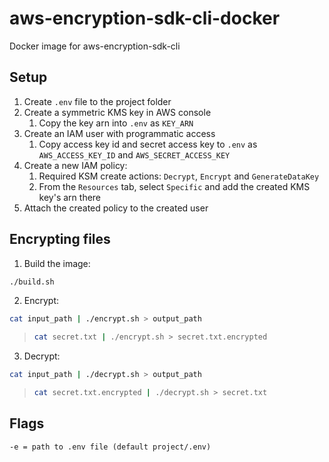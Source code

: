 # aws-encryption-sdk-cli-docker
Docker image for aws-encryption-sdk-cli

## Setup
1. Create `.env` file to the project folder
2. Create a symmetric KMS key in AWS console
    1. Copy the key arn into `.env` as `KEY_ARN`
3. Create an IAM user with programmatic access
    1. Copy access key id and secret access key to `.env` as `AWS_ACCESS_KEY_ID` and `AWS_SECRET_ACCESS_KEY`
4. Create a new IAM policy: 
    1. Required KSM create actions: `Decrypt`, `Encrypt` and `GenerateDataKey`
    2. From the `Resources` tab, select `Specific` and add the created KMS key's arn there
5. Attach the created policy to the created user

## Encrypting files
1. Build the image:
```bash
./build.sh
```

2. Encrypt:
```bash
cat input_path | ./encrypt.sh > output_path
```

>```bash
> cat secret.txt | ./encrypt.sh > secret.txt.encrypted
>```

3. Decrypt:
```bash
cat input_path | ./decrypt.sh > output_path
```
>```bash
> cat secret.txt.encrypted | ./decrypt.sh > secret.txt
>```

## Flags
```
-e = path to .env file (default project/.env)
```